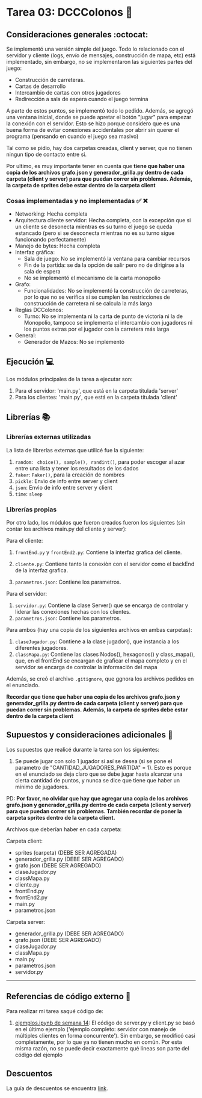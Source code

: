 # Tarea 03: DCCColonos :school_satchel:


## Consideraciones generales :octocat:

Se implementó una versión simple del juego. Todo lo relacionado con el servidor y cliente (logs, envío de mensajes, construcción de mapa, etc) está implementado, sin embargo, no se implementaron las siguientes partes del juego:

* Construcción de carreteras.
* Cartas de desarrollo
* Intercambio de cartas con otros jugadores
* Redirección a sala de espera cuando el juego termina

A parte de estos puntos, se implementó todo lo pedido. Además, se agregó una ventana inicial, donde se puede apretar el botón "jugar" para empezar la conexión con el servidor. Esto se hizo porque considero que es una buena forma de evitar conexiones accidentales por abrir sin querer el programa (pensando en cuando el juego sea masivo)

Tal como se pidio, hay dos carpetas creadas, client y server, que no tienen ningun tipo de contacto entre si.

Por ultimo, es muy importante tener en cuenta que **tiene que haber una copia de los archivos grafo.json y generador_grilla.py dentro de cada carpeta (client y server) para que puedan correr sin problemas. Además, la carpeta de sprites debe estar dentro de la carpeta client**

### Cosas implementadas y no implementadas :white_check_mark: :x:


* Networking: Hecha completa
* Arquitectura cliente servidor: Hecha completa, con la excepción que si un cliente se desonecta mientras es su turno el juego se queda estancado (pero si se desconecta mientras no es su turno sigue funcionando perfectamente)
* Manejo de bytes: Hecha completa
* Interfaz gráfica:
    * Sala de juego: No se implementó la ventana para cambiar recursos
    * Fin de la partida: se da la opción de salir pero no de dirigirse a la sala de espera
    * No se implementó el mecanismo de la carta monopolio
* Grafo: 
    * Funcionalidades: No se implementó la construcción de carreteras, por lo que no se verifica si se cumplen las restricciones de construcción de carretera ni se calcula la más larga
* Reglas DCColonos:
    * Turno: No se implementa ni la carta de punto de victoria ni la de Monopolio, tampoco se implementa el intercambio con jugadores ni los puntos extras por el jugador con la carretera más larga
* General: 
    * Generador de Mazos: No se implementó


## Ejecución :computer:
Los módulos principales de la tarea a ejecutar son:  
1. Para el servidor: 'main.py', que está en la carpeta titulada 'server'
2. Para los clientes: 'main.py', que está en la carpeta titulada 'client'


## Librerías :books:
### Librerías externas utilizadas
La lista de librerías externas que utilicé fue la siguiente:


1. ```random```:  ``` choice(), sample(), randint()```, para poder escoger al azar entre una lista y tener los resultados de los dados
2. ```faker```: ```Faker()```, para la creación de nombres
3. ```pickle```: Envìo de info entre server y client
4. ```json```: Envìo de info entre server y client
5. ```time```: ```sleep```

### Librerías propias
Por otro lado, los módulos que fueron creados fueron los siguientes (sin contar los archivos main.py del cliente y server):

Para el cliente:
1. ```frontEnd.py``` y ```frontEnd2.py```: Contiene la interfaz grafica del cliente.

2.  ```cliente.py```: Contiene tanto la conexiòn con el servidor como el backEnd de la interfaz grafica.
3. ```parametros.json```: Contiene los parametros.


Para el servidor:
1.  ```servidor.py```: Contiene la clase Server() que se encarga de controlar y liderar las conexiones hechas con los clientes.
2. ```parametros.json```: Contiene los parametros.

Para ambos (hay una copia de los siguientes archivos en ambas carpetas):
1. ```claseJugador.py```: Contiene a la clase jugador(), que instancia a los diferentes jugadores.
2. ```classMapa.py```: Contiene las clases Nodos(), hexagonos() y class_mapa(), que, en el frontEnd se encargan de graficar el mapa completo y en el servidor se encarga de controlar la informaciòn del mapa

Además, se creó el archivo ```.gitignore```, que ggnora los archivos pedidos en el enunciado.

**Recordar que tiene que haber una copia de los archivos grafo.json y generador_grilla.py dentro de cada carpeta (client y server) para que puedan correr sin problemas. Además, la carpeta de sprites debe estar dentro de la carpeta client**

## Supuestos y consideraciones adicionales :thinking:
Los supuestos que realicé durante la tarea son los siguientes:

1. Se puede jugar con solo 1 jugador si así se desea (si se pone el parametro de "CANTIDAD_JUGADORES_PARTIDA" = 1). Esto es porque en el enunciado se deja claro que se debe jugar hasta alcanzar una cierta cantidad de puntos, y nunca se dice que tiene que haber un mínimo de jugadores. 



PD: **Por favor, no olvidar que hay que agregar una copia de los archivos grafo.json y generador_grilla.py dentro de cada carpeta (client y server) para que puedan correr sin problemas. También recordar de poner la carpeta sprites dentro de la carpeta client.**

Archivos que deberían haber en cada carpeta:

Carpeta client:
* sprites (carpeta) (DEBE SER AGREGADA)
* generador_grilla.py (DEBE SER AGREGADO)
* grafo.json (DEBE SER AGREGADO)
* claseJugador.py
* classMapa.py
* cliente.py
* frontEnd.py
* frontEnd2.py
* main.py
* parametros.json

Carpeta server:
* generador_grilla.py (DEBE SER AGREGADO)
* grafo.json (DEBE SER AGREGADO)
* claseJugador.py
* classMapa.py
* main.py
* parametros.json
* servidor.py


-------





## Referencias de código externo :book:

Para realizar mi tarea saqué código de:
1. [ejemplos.ipynb de semana 14](https://github.com/IIC2233/contenidos/blob/master/semana-14/3-ejemplos.ipynb): El código de server.py y client.py se basó en el último ejemplo ('ejemplo completo: servidor con manejo de múltiples clientes en forma concurrente'). Sin embargo, se modificó casi completamente, por lo que ya no tienen mucho en común. Por esta misma razón, no se puede decir exactamente qué lineas son parte del código del ejemplo



## Descuentos
La guía de descuentos se encuentra [link](https://github.com/IIC2233/syllabus/blob/master/Tareas/Descuentos.md).
